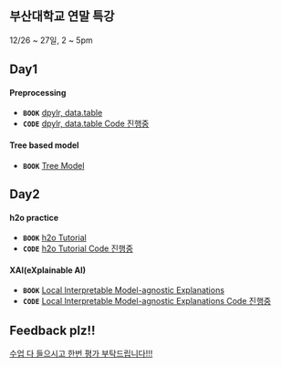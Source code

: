 ## 부산대학교 연말 특강
12/26 ~ 27일, 2 ~ 5pm


## Day1
#### Preprocessing  
 * ****`BOOK`**** [dpylr, data.table](https://www.notion.so/dsghdud/PNU-STAT-dplyr-data-table-tutorial-12-26-8d04e2cc1b52454c8e4a04dda2a1c013)
 * ****`CODE`**** [dpylr, data.table Code 진행중]()

#### Tree based model  
 * ****`BOOK`**** [Tree Model](https://www.notion.so/dsghdud/PNU-STAT-Tree-Model-12-26-b63d43c5c93848e9b16bcaa4d2d60684)
 

## Day2
#### h2o practice  
* ****`BOOK`**** [h2o Tutorial](https://www.notion.so/dsghdud/PNU-STAT-h2o-tutorial-12-27-1895cba92c9f4f99b34999a2e3acaba4)
* ****`CODE`**** [h2o Tutorial Code 진행중]()


#### XAI(eXplainable AI)
* ****`BOOK`**** [Local Interpretable Model-agnostic Explanations](https://www.notion.so/dsghdud/PNU-STAT-LIME-Local-Interpretable-Model-agnostic-Explanations-12-27-debac4e4d39f4c188936a9a89e5ecb5f)
* ****`CODE`**** [Local Interpretable Model-agnostic Explanations Code 진행중]()


## Feedback plz!!
[수업 다 들으시고 한번 평가 부탁드립니다!!!](https://forms.gle/CZfxYTMHXp54ebD46)

